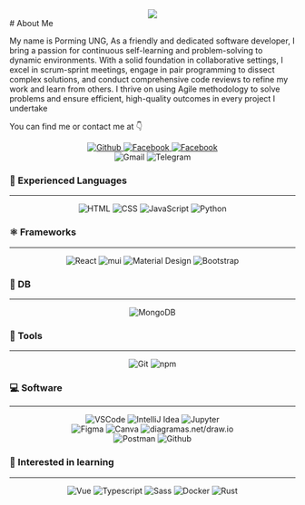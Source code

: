 <div id="header" align="center">
  <img src="https://media.giphy.com/media/bcKmIWkUMCjVm/giphy.gif"  />
</div>
# About Me

My name is Porming UNG, As a friendly and dedicated software developer, I bring a passion for continuous self-learning and problem-solving to dynamic environments. With a solid foundation in collaborative settings, I excel in scrum-sprint meetings, engage in pair programming to dissect complex solutions, and conduct comprehensive code reviews to refine my work and learn from others. I thrive on using Agile methodology to solve problems and ensure efficient, high-quality  outcomes in every project I undertake

You can find me or contact me at 👇

<div align="center">
  <a href="https://www.github.com/cromega08" target="_blank" rel="noreferrer">
    <img src="https://img.shields.io/badge/-Github-181717?logo=github&logoColor=white&style=for-the-badge&logoWidth=50" alt="Github">
  </a>
  <a href="https://www.facebook.com/bao.ming.940/" target="_blank" rel="noreferrer">
    <img src="https://img.shields.io/badge/-Facebook-0A66C2?logo=facebook&logoColor=white&style=for-the-badge&logoWidth=50" alt="Facebook">
  </a>
    <a href="https://www.facebook.com/bao.ming.940/" target="_blank" rel="noreferrer">
    <img src="https://img.shields.io/badge/-Facebook-cd486b?logo=instagram&logoColor=white&style=for-the-badge&logoWidth=50" alt="Facebook">
  </a>
  <br/>
    <img src="https://img.shields.io/badge/-mingpor1607@gmail.com-EA4335?logo=gmail&logoColor=white&style=for-the-badge&logoWidth=50" alt="Gmail">
    <img src="https://img.shields.io/badge/-@MingPor33-2962FF?logo=telegram&logoColor=white&style=for-the-badge&logoWidth=50" alt="Telegram">

</div>

### 📘 Experienced Languages 
---

<div align="center">
  <img src="https://img.shields.io/badge/-HTML-E34F26?logo=html5&logoColor=white&style=for-the-badge&logoWidth=50" alt="HTML">
  <img src="https://img.shields.io/badge/-CSS-1572B6?logo=css3&logoColor=white&style=for-the-badge&logoWidth=50" alt="CSS">
  <img src="https://img.shields.io/badge/-JavaScript-F7DF1E?logo=javascript&logoColor=black&style=for-the-badge&logoWidth=50" alt="JavaScript">
  <img src="https://img.shields.io/badge/-Python-3776AB?logo=python&logoColor=white&style=for-the-badge&logoWidth=50" alt="Python">
</div>

### ⚛️ Frameworks
---

<div align="center">
  <img src="https://img.shields.io/badge/-React-61DAFB?logo=react&logoColor=black&style=for-the-badge&logoWidth=50" alt="React">
  <img src="https://img.shields.io/badge/-Material UI-blue?logo=mui&logoColor=white&style=for-the-badge&logoWidth=50" alt="mui">
    <img src="https://img.shields.io/badge/-Material Design-6200ee?logo=material design&logoColor=white&style=for-the-badge&logoWidth=50" alt="Material Design">
  <img src="https://img.shields.io/badge/-Bootstrap-7952B3?logo=bootstrap&logoColor=white&style=for-the-badge&logoWidth=50" alt="Bootstrap">
</div>

### 📑 DB
---

<div align="center">
  <img src="https://img.shields.io/badge/-MongoDB-47A248?logo=mongodb&logoColor=white&style=for-the-badge&logoWidth=50" alt="MongoDB">
</div>

### 🧰 Tools
---

<div align="center">
  <img src="https://img.shields.io/badge/-Git-F05032?logo=git&logoColor=white&style=for-the-badge&logoWidth=50" alt="Git">
  <img src="https://img.shields.io/badge/-npm-CB3837?logo=npm&logoColor=white&style=for-the-badge&logoWidth=50" alt="npm">
</div>

### 💻 Software
---

<div align="center">
  <img src="https://img.shields.io/badge/-VSCode-007ACC?logo=visual studio code&logoColor=white&style=for-the-badge&logoWidth=50" alt="VSCode">
  <img src="https://img.shields.io/badge/-IntelliJ Idea-720404?logo=intellij idea&logoColor=white&style=for-the-badge&logoWidth=50" alt="IntelliJ Idea">
  <img src="https://img.shields.io/badge/-Jupyter-F37626?logo=jupyter&logoColor=white&style=for-the-badge&logoWidth=50" alt="Jupyter">
  <br/>
  <img src="https://img.shields.io/badge/-Figma-F24E1E?logo=figma&logoColor=white&style=for-the-badge&logoWidth=50" alt="Figma">
  <img src="https://img.shields.io/badge/-Canva-00C4CC?logo=canva&logoColor=white&style=for-the-badge&logoWidth=50" alt="Canva">
  <img src="https://img.shields.io/badge/-diagrams.net/draw.io-F08705?logo=diagrams.net&logoColor=white&style=for-the-badge&logoWidth=50" alt="diagramas.net/draw.io">
  <br/>
  <img src="https://img.shields.io/badge/-Postman-FF6C37?logo=postman&logoColor=white&style=for-the-badge&logoWidth=50" alt="Postman">
  <img src="https://img.shields.io/badge/-Github-181717?logo=github&logoColor=white&style=for-the-badge&logoWidth=50" alt="Github">
</div>

### 📓 Interested in learning
---

<div align="center">
  <img src="https://img.shields.io/badge/-Vue-4FC08D?logo=vue.js&logoColor=white&style=for-the-badge&logoWidth=50" alt="Vue">
  <img src="https://img.shields.io/badge/-TypeScript-3178C6?logo=typescript&logoColor=white&style=for-the-badge&logoWidth=50" alt="Typescript">
    <img src="https://img.shields.io/badge/-Sass-CC6699?logo=sass&logoColor=white&style=for-the-badge&logoWidth=50" alt="Sass">
      <img src="https://img.shields.io/badge/-Docker-2496ED?logo=docker&logoColor=white&style=for-the-badge&logoWidth=50" alt="Docker">
        <img src="https://img.shields.io/badge/-Rust-c45508?logo=rust&logoColor=white&style=for-the-badge&logoWidth=50" alt="Rust">
</div>
<!--
**Porming/Porming** is a ✨ _special_ ✨ repository because its `README.md` (this file) appears on your GitHub profile.

Here are some ideas to get you started:

- 🔭 I’m currently working on ...
- 🌱 I’m currently learning ...
- 👯 I’m looking to collaborate on ...
- 🤔 I’m looking for help with ...
- 💬 Ask me about ...
- 📫 How to reach me: ...
- 😄 Pronouns: ...
- ⚡ Fun fact: ...
-->
